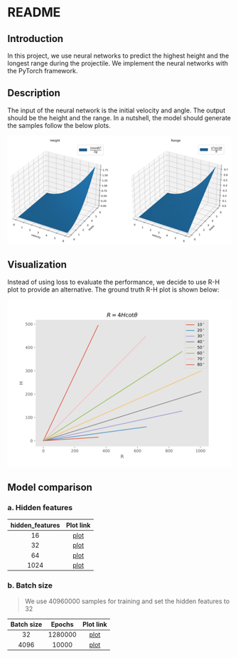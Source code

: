 # README

## Introduction
In this project, we use neural networks to predict the highest height and the longest range during the projectile. We implement the neural networks with the PyTorch framework.

## Description
The input of the neural network is the initial velocity and angle. The output should be the height and the range. In a nutshell, the model should generate the samples follow the below plots.
<center>
    <img alt="surface plot" src="plot/plot.svg"/>
</center>

## Visualization
Instead of using loss to evaluate the performance, we decide to use R-H plot to provide an alternative. The ground truth R-H plot is shown below:
<center>
    <img alt="R-H plot" src="plot/line.svg"/>
</center>

## Model comparison
### a. Hidden features
| hidden_features |          Plot link          |
|:---------------:|:---------------------------:|
|       16        |   [plot](plot/fea_16.pdf)   |
|       32        |   [plot](plot/fea_32.pdf)   |
|       64        |   [plot](plot/fea_64.pdf)   |
|      1024       |  [plot](plot/fea_1024.pdf)  |

### b. Batch size
> We use 40960000 samples for training and set the hidden features to 32

| Batch size |  Epochs   |          Plot link          |
|:----------:|:---------:|:---------------------------:|
|     32     |  1280000  |   [plot](plot/bs_32.pdf)    |
|    4096    |   10000   |   [plot](plot/fea_32.pdf)   |